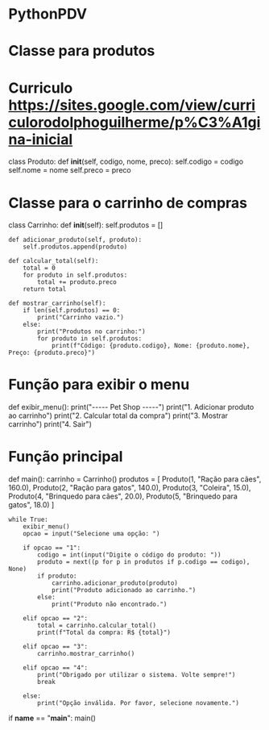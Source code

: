 # PythonPDV
# Classe para produtos
# Curriculo https://sites.google.com/view/curriculorodolphoguilherme/p%C3%A1gina-inicial
class Produto:
    def __init__(self, codigo, nome, preco):
        self.codigo = codigo
        self.nome = nome
        self.preco = preco

# Classe para o carrinho de compras
class Carrinho:
    def __init__(self):
        self.produtos = []

    def adicionar_produto(self, produto):
        self.produtos.append(produto)

    def calcular_total(self):
        total = 0
        for produto in self.produtos:
            total += produto.preco
        return total

    def mostrar_carrinho(self):
        if len(self.produtos) == 0:
            print("Carrinho vazio.")
        else:
            print("Produtos no carrinho:")
            for produto in self.produtos:
                print(f"Código: {produto.codigo}, Nome: {produto.nome}, Preço: {produto.preco}")

# Função para exibir o menu
def exibir_menu():
    print("----- Pet Shop -----")
    print("1. Adicionar produto ao carrinho")
    print("2. Calcular total da compra")
    print("3. Mostrar carrinho")
    print("4. Sair")

# Função principal
def main():
    carrinho = Carrinho()
    produtos = [
        Produto(1, "Ração para cães", 160.0),
        Produto(2, "Ração para gatos", 140.0),
        Produto(3, "Coleira", 15.0),
        Produto(4, "Brinquedo para cães", 20.0),
        Produto(5, "Brinquedo para gatos", 18.0)
    ]

    while True:
        exibir_menu()
        opcao = input("Selecione uma opção: ")

        if opcao == "1":
            codigo = int(input("Digite o código do produto: "))
            produto = next((p for p in produtos if p.codigo == codigo), None)
            if produto:
                carrinho.adicionar_produto(produto)
                print("Produto adicionado ao carrinho.")
            else:
                print("Produto não encontrado.")

        elif opcao == "2":
            total = carrinho.calcular_total()
            print(f"Total da compra: R$ {total}")

        elif opcao == "3":
            carrinho.mostrar_carrinho()

        elif opcao == "4":
            print("Obrigado por utilizar o sistema. Volte sempre!")
            break

        else:
            print("Opção inválida. Por favor, selecione novamente.")

if __name__ == "__main__":
    main()
